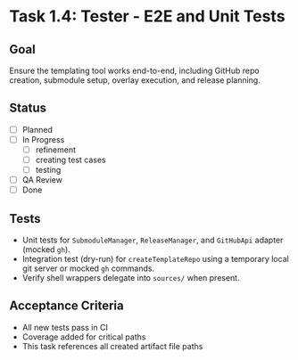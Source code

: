 # Task 1.4: Tester - E2E and Unit Tests

## Goal
Ensure the templating tool works end-to-end, including GitHub repo creation, submodule setup, overlay execution, and release planning.

## Status
- [ ] Planned
- [ ] In Progress
  - [ ] refinement
  - [ ] creating test cases
  - [ ] testing
- [ ] QA Review
- [ ] Done

## Tests
- Unit tests for `SubmoduleManager`, `ReleaseManager`, and `GitHubApi` adapter (mocked `gh`).
- Integration test (dry-run) for `createTemplateRepo` using a temporary local git server or mocked `gh` commands.
- Verify shell wrappers delegate into `sources/` when present.

## Acceptance Criteria
- All new tests pass in CI
- Coverage added for critical paths
- This task references all created artifact file paths